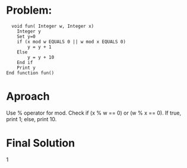 
# Problem: 
```
  void fun( Integer w, Integer x)
    Integer y
    Set y=0
    if (x mod w EQUALS 0 || w mod x EQUALS 0)
        y = y + 1
    Else
        y = y + 10
    End if
    Print y
End function fun()

```

# Aproach

Use % operator for mod.
Check if (x % w == 0) or (w % x == 0).
If true, print 1; else, print 10.

# Final Solution 

1

